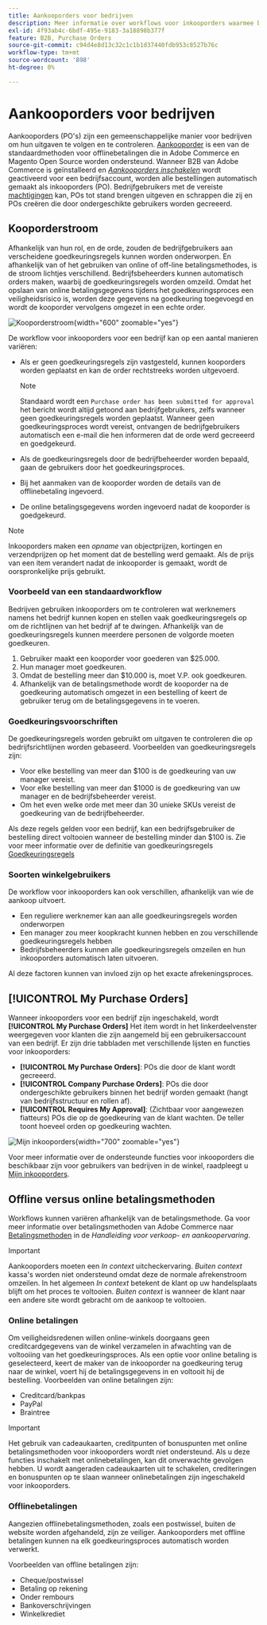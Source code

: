 ```yaml
---
title: Aankooporders voor bedrijven
description: Meer informatie over workflows voor inkooporders waarmee bedrijven hun uitgaven kunnen bijhouden en controleren.
exl-id: 4f93ab4c-6bdf-495e-9183-3a18898b377f
feature: B2B, Purchase Orders
source-git-commit: c94d4e8d13c32c1c1b1d37440fdb953c8527b76c
workflow-type: tm+mt
source-wordcount: '898'
ht-degree: 0%

---
```


# Aankooporders voor bedrijven

Aankooporders (PO&#39;s) zijn een gemeenschappelijke manier voor bedrijven om hun uitgaven te volgen en te controleren. [Aankooporder](../stores-purchase/purchase-order.md) is een van de standaardmethoden voor offlinebetalingen die in Adobe Commerce en Magento Open Source worden ondersteund. Wanneer B2B van Adobe Commerce is geïnstalleerd en [_Aankooporders inschakelen_](account-company-manage.md#advanced-settings) wordt geactiveerd voor een bedrijfsaccount, worden alle bestellingen automatisch gemaakt als inkooporders (PO). Bedrijfgebruikers met de vereiste [machtigingen](account-company-roles-permissions.md) kan, POs tot stand brengen uitgeven en schrappen die zij en POs creëren die door ondergeschikte gebruikers worden gecreeerd.

## Kooporderstroom

Afhankelijk van hun rol, en de orde, zouden de bedrijfgebruikers aan verscheidene goedkeuringsregels kunnen worden onderworpen. En afhankelijk van of het gebruiken van online of off-line betalingsmethodes, is de stroom lichtjes verschillend. Bedrijfsbeheerders kunnen automatisch orders maken, waarbij de goedkeuringsregels worden omzeild. Omdat het opslaan van online betalingsgegevens tijdens het goedkeuringsproces een veiligheidsrisico is, worden deze gegevens na goedkeuring toegevoegd en wordt de kooporder vervolgens omgezet in een echte order.

![Kooporderstroom](./assets/purchase-order-flow.png){width="600" zoomable="yes"}

De workflow voor inkooporders voor een bedrijf kan op een aantal manieren variëren:

- Als er geen goedkeuringsregels zijn vastgesteld, kunnen kooporders worden geplaatst en kan de order rechtstreeks worden uitgevoerd.

  >[!NOTE]
  >
  >Standaard wordt een `Purchase order has been submitted for approval` het bericht wordt altijd getoond aan bedrijfgebruikers, zelfs wanneer geen goedkeuringsregels worden geplaatst. Wanneer geen goedkeuringsproces wordt vereist, ontvangen de bedrijfgebruikers automatisch een e-mail die hen informeren dat de orde werd gecreeerd en goedgekeurd.

- Als de goedkeuringsregels door de bedrijfbeheerder worden bepaald, gaan de gebruikers door het goedkeuringsproces.
- Bij het aanmaken van de kooporder worden de details van de offlinebetaling ingevoerd.
- De online betalingsgegevens worden ingevoerd nadat de kooporder is goedgekeurd.

>[!NOTE]
>
>Inkooporders maken een _opname_ van objectprijzen, kortingen en verzendprijzen op het moment dat de bestelling werd gemaakt. Als de prijs van een item verandert nadat de inkooporder is gemaakt, wordt de oorspronkelijke prijs gebruikt.

### Voorbeeld van een standaardworkflow

Bedrijven gebruiken inkooporders om te controleren wat werknemers namens het bedrijf kunnen kopen en stellen vaak goedkeuringsregels op om de richtlijnen van het bedrijf af te dwingen. Afhankelijk van de goedkeuringsregels kunnen meerdere personen de volgorde moeten goedkeuren.

1. Gebruiker maakt een kooporder voor goederen van $25.000.
1. Hun manager moet goedkeuren.
1. Omdat de bestelling meer dan $10.000 is, moet V.P. ook goedkeuren.
1. Afhankelijk van de betalingsmethode wordt de kooporder na de goedkeuring automatisch omgezet in een bestelling of keert de gebruiker terug om de betalingsgegevens in te voeren.

### Goedkeuringsvoorschriften

De goedkeuringsregels worden gebruikt om uitgaven te controleren die op bedrijfsrichtlijnen worden gebaseerd. Voorbeelden van goedkeuringsregels zijn:

- Voor elke bestelling van meer dan $100 is de goedkeuring van uw manager vereist.
- Voor elke bestelling van meer dan $1000 is de goedkeuring van uw manager en de bedrijfsbeheerder vereist.
- Om het even welke orde met meer dan 30 unieke SKUs vereist de goedkeuring van de bedrijfbeheerder.

Als deze regels gelden voor een bedrijf, kan een bedrijfsgebruiker de bestelling direct voltooien wanneer de bestelling minder dan $100 is. Zie voor meer informatie over de definitie van goedkeuringsregels [Goedkeuringsregels](account-dashboard-approval-rules.md)

### Soorten winkelgebruikers

De workflow voor inkooporders kan ook verschillen, afhankelijk van wie de aankoop uitvoert.

- Een reguliere werknemer kan aan alle goedkeuringsregels worden onderworpen
- Een manager zou meer koopkracht kunnen hebben en zou verschillende goedkeuringsregels hebben
- Bedrijfsbeheerders kunnen alle goedkeuringsregels omzeilen en hun inkooporders automatisch laten uitvoeren.

Al deze factoren kunnen van invloed zijn op het exacte afrekeningsproces.

## [!UICONTROL My Purchase Orders]

Wanneer inkooporders voor een bedrijf zijn ingeschakeld, wordt **[!UICONTROL My Purchase Orders]** Het item wordt in het linkerdeelvenster weergegeven voor klanten die zijn aangemeld bij een gebruikersaccount van een bedrijf. Er zijn drie tabbladen met verschillende lijsten en functies voor inkooporders:

- **[!UICONTROL My Purchase Orders]**: POs die door de klant wordt gecreeerd.
- **[!UICONTROL Company Purchase Orders]**: POs die door ondergeschikte gebruikers binnen het bedrijf worden gemaakt (hangt van bedrijfsstructuur en rollen af).
- **[!UICONTROL Requires My Approval]**: (Zichtbaar voor aangewezen fiatteurs) POs die op de goedkeuring van de klant wachten. De teller toont hoeveel orden op goedkeuring wachten.

![Mijn inkooporders](./assets/account-dashboard-my-purchase-orders.png){width="700" zoomable="yes"}

Voor meer informatie over de ondersteunde functies voor inkooporders die beschikbaar zijn voor gebruikers van bedrijven in de winkel, raadpleegt u [Mijn inkooporders](account-dashboard-my-purchase-orders.md).

## Offline versus online betalingsmethoden

Workflows kunnen variëren afhankelijk van de betalingsmethode. Ga voor meer informatie over betalingsmethoden van Adobe Commerce naar [Betalingsmethoden](../stores-purchase/payments.md) in de _Handleiding voor verkoop- en aankoopervaring_.

>[!IMPORTANT]
>
>Aankooporders moeten een _In context_ uitcheckervaring. _Buiten context_ kassa&#39;s worden niet ondersteund omdat deze de normale afrekenstroom omzeilen. In het algemeen _In context_ betekent de klant op uw handelsplaats blijft om het proces te voltooien. _Buiten context_ is wanneer de klant naar een andere site wordt gebracht om de aankoop te voltooien.

### Online betalingen

Om veiligheidsredenen willen online-winkels doorgaans geen creditcardgegevens van de winkel verzamelen in afwachting van de voltooiing van het goedkeuringsproces. Als een optie voor online betaling is geselecteerd, keert de maker van de inkooporder na goedkeuring terug naar de winkel, voert hij de betalingsgegevens in en voltooit hij de bestelling. Voorbeelden van online betalingen zijn:

- Creditcard/bankpas
- PayPal
- Braintree

>[!IMPORTANT]
>
>Het gebruik van cadeaukaarten, creditpunten of bonuspunten met online betalingsmethoden voor inkooporders wordt niet ondersteund. Als u deze functies inschakelt met onlinebetalingen, kan dit onverwachte gevolgen hebben. U wordt aangeraden cadeaukaarten uit te schakelen, crediteringen en bonuspunten op te slaan wanneer onlinebetalingen zijn ingeschakeld voor inkooporders.

### Offlinebetalingen

Aangezien offlinebetalingsmethoden, zoals een postwissel, buiten de website worden afgehandeld, zijn ze veiliger. Aankooporders met offline betalingen kunnen na elk goedkeuringsproces automatisch worden verwerkt.

Voorbeelden van offline betalingen zijn:

- Cheque/postwissel
- Betaling op rekening
- Onder rembours
- Bankoverschrijvingen
- Winkelkrediet
